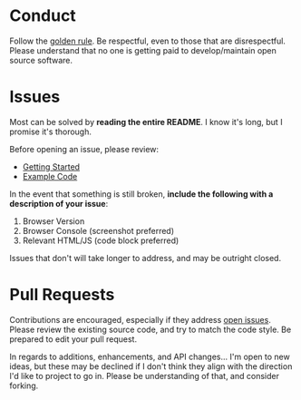 # Conduct

Follow the [golden rule](https://en.wikipedia.org/wiki/Golden_Rule). Be respectful, even to those that are disrespectful. Please understand that no one is getting paid to develop/maintain open source software.

# Issues

Most can be solved by **reading the entire README**. I know it's long, but I promise it's thorough.

Before opening an issue, please review:

* [Getting Started](https://github.com/callmecavs/bricks.js#getting-started)
* [Example Code](https://github.com/callmecavs/bricks.js/tree/master/examples)

In the event that something is still broken, **include the following with a description of your issue**:

1. Browser Version
2. Browser Console (screenshot preferred)
3. Relevant HTML/JS (code block preferred)

Issues that don't will take longer to address, and may be outright closed.

# Pull Requests

Contributions are encouraged, especially if they address [open issues](https://github.com/callmecavs/bricks.js/issues?q=is%3Aopen+is%3Aissue). Please review the existing source code, and try to match the code style. Be prepared to edit your pull request.

In regards to additions, enhancements, and API changes... I'm open to new ideas, but these may be declined if I don't think they align with the direction I'd like to project to go in. Please be understanding of that, and consider forking.
